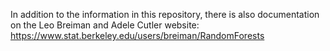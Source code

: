 In addition to the information in this repository, there is also documentation on the Leo Breiman and Adele Cutler website: https://www.stat.berkeley.edu/users/breiman/RandomForests